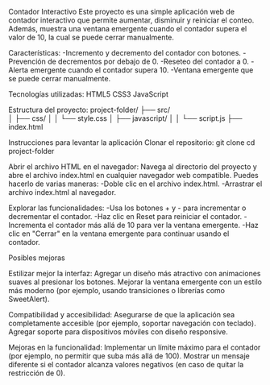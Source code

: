 Contador Interactivo
Este proyecto es una simple aplicación web de contador interactivo que permite aumentar, disminuir y reiniciar el conteo. 
Además, muestra una ventana emergente cuando el contador supera el valor de 10, la cual se puede cerrar manualmente.

Características:
-Incremento y decremento del contador con botones.
-Prevención de decrementos por debajo de 0.
-Reseteo del contador a 0.
-Alerta emergente cuando el contador supera 10.
-Ventana emergente que se puede cerrar manualmente.

Tecnologías utilizadas:
HTML5
CSS3
JavaScript

Estructura del proyecto:
project-folder/
├── src/	
│   ├── css/
│   │   └── style.css
│   ├── javascript/
│   │   └── script.js
├── index.html

Instrucciones para levantar la aplicación
Clonar el repositorio:
git clone <url-del-repositorio>
cd project-folder

Abrir el archivo HTML en el navegador:
Navega al directorio del proyecto y abre el archivo index.html en cualquier navegador web compatible. 
Puedes hacerlo de varias maneras:
-Doble clic en el archivo index.html.
-Arrastrar el archivo index.html al navegador.

Explorar las funcionalidades:
-Usa los botones + y - para incrementar o decrementar el contador.
-Haz clic en Reset para reiniciar el contador.
-Incrementa el contador más allá de 10 para ver la ventana emergente.
-Haz clic en "Cerrar" en la ventana emergente para continuar usando el contador.

Posibles mejoras

Estilizar mejor la interfaz:
Agregar un diseño más atractivo con animaciones suaves al presionar los botones.
Mejorar la ventana emergente con un estilo más moderno (por ejemplo, usando transiciones o librerías como SweetAlert).

Compatibilidad y accesibilidad:
Asegurarse de que la aplicación sea completamente accesible (por ejemplo, soportar navegación con teclado).
Agregar soporte para dispositivos móviles con diseño responsive.

Mejoras en la funcionalidad:
Implementar un límite máximo para el contador (por ejemplo, no permitir que suba más allá de 100).
Mostrar un mensaje diferente si el contador alcanza valores negativos (en caso de quitar la restricción de 0).


